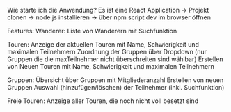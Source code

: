 Wie starte ich die Anwendung?
Es ist eine React Application
 -> Projekt clonen
 -> node.js installieren
 -> über npm script dev im browser öffnen

Features:
  Wanderer:
    Liste von Wanderern mit Suchfunktion

  Touren:
    Anzeige der aktuellen Touren mit Name, Schwierigkeit und maximalen Teilnehmern
    Zuordnung der Gruppen über Dropdown (nur Gruppen die die maxTeilnehmer nicht überschreiten sind wählbar)
    Erstellen von Neuen Touren mit Name, Schwierigkeit und maximalen Teilnehmern

  Gruppen:
    Übersicht über Gruppen mit Mitgliederanzahl
    Erstellen von neuen Gruppen
    Auswahl (hinzufügen/löschen) der Teilnehmer (inkl. Suchfunktion)

  Freie Touren:
    Anzeige aller Touren, die noch nicht voll besetzt sind
    
